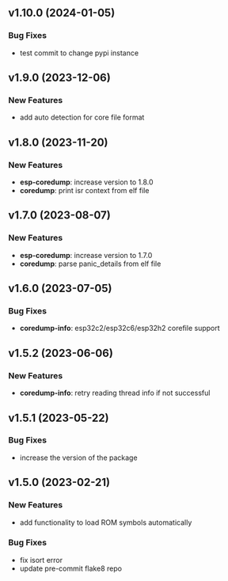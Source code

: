 ## v1.10.0 (2024-01-05)

### Bug Fixes

- test commit to change pypi instance

## v1.9.0 (2023-12-06)

### New Features

- add auto detection for core file format

## v1.8.0 (2023-11-20)

### New Features

- **esp-coredump**: increase version to 1.8.0
- **coredump**: print isr context from elf file

## v1.7.0 (2023-08-07)

### New Features

- **esp-coredump**: increase version to 1.7.0
- **coredump**: parse panic_details from elf file

## v1.6.0 (2023-07-05)

### Bug Fixes

- **coredump-info**: esp32c2/esp32c6/esp32h2 corefile support

## v1.5.2 (2023-06-06)

### New Features

- **coredump-info**: retry reading thread info if not successful

## v1.5.1 (2023-05-22)

### Bug Fixes

- increase the version of the package

## v1.5.0 (2023-02-21)

### New Features

- add functionality to load ROM symbols automatically

### Bug Fixes

- fix isort error
- update pre-commit flake8 repo
